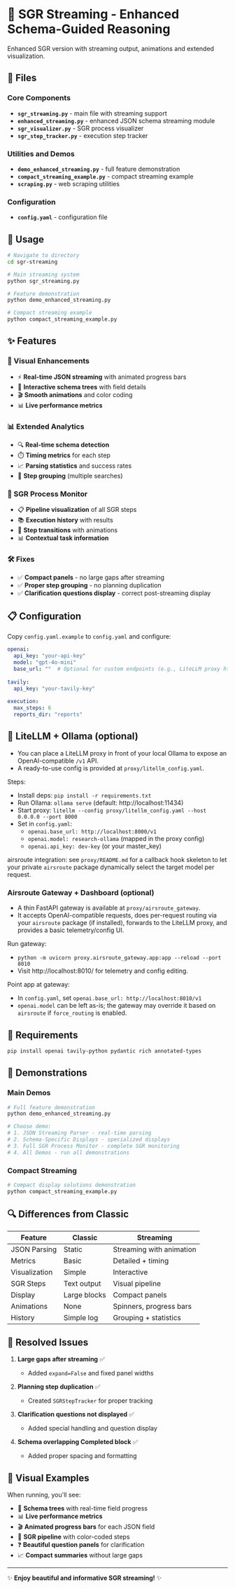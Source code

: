 # 🚀 SGR Streaming - Enhanced Schema-Guided Reasoning

Enhanced SGR version with streaming output, animations and extended visualization.

## 📁 Files

### Core Components
- **`sgr_streaming.py`** - main file with streaming support
- **`enhanced_streaming.py`** - enhanced JSON schema streaming module
- **`sgr_visualizer.py`** - SGR process visualizer
- **`sgr_step_tracker.py`** - execution step tracker

### Utilities and Demos
- **`demo_enhanced_streaming.py`** - full feature demonstration
- **`compact_streaming_example.py`** - compact streaming example
- **`scraping.py`** - web scraping utilities

### Configuration
- **`config.yaml`** - configuration file

## 🚀 Usage

```bash
# Navigate to directory
cd sgr-streaming

# Main streaming system
python sgr_streaming.py

# Feature demonstration
python demo_enhanced_streaming.py

# Compact streaming example
python compact_streaming_example.py
```

## ✨ Features

### 🎨 Visual Enhancements
- ⚡ **Real-time JSON streaming** with animated progress bars
- 🌳 **Interactive schema trees** with field details
- 🎬 **Smooth animations** and color coding
- 📊 **Live performance metrics**

### 📊 Extended Analytics
- 🔍 **Real-time schema detection**
- ⏱️ **Timing metrics** for each step
- 📈 **Parsing statistics** and success rates
- 🎯 **Step grouping** (multiple searches)

### 🔄 SGR Process Monitor
- 📋 **Pipeline visualization** of all SGR steps
- 📚 **Execution history** with results
- 🔄 **Step transitions** with animations
- 📊 **Contextual task information**

### 🛠️ Fixes
- ✅ **Compact panels** - no large gaps after streaming
- ✅ **Proper step grouping** - no planning duplication
- ✅ **Clarification questions display** - correct post-streaming display

## 📋 Configuration

Copy `config.yaml.example` to `config.yaml` and configure:

```yaml
openai:
  api_key: "your-api-key"
  model: "gpt-4o-mini"
  base_url: ""  # Optional for custom endpoints (e.g., LiteLLM proxy http://localhost:8000/v1)
  
tavily:
  api_key: "your-tavily-key"
  
execution:
  max_steps: 6
  reports_dir: "reports"
```

## 🧩 LiteLLM + Ollama (optional)

- You can place a LiteLLM proxy in front of your local Ollama to expose an OpenAI-compatible `/v1` API.
- A ready-to-use config is provided at `proxy/litellm_config.yaml`.

Steps:
- Install deps: `pip install -r requirements.txt`
- Run Ollama: `ollama serve` (default: http://localhost:11434)
- Start proxy: `litellm --config proxy/litellm_config.yaml --host 0.0.0.0 --port 8000`
- Set in `config.yaml`:
  - `openai.base_url: http://localhost:8000/v1`
  - `openai.model: research-ollama` (mapped in the proxy config)
  - `openai.api_key: dev-key` (or your master_key)

airsroute integration: see `proxy/README.md` for a callback hook skeleton to let your private `airsroute` package dynamically select the target model per request.

### Airsroute Gateway + Dashboard (optional)

- A thin FastAPI gateway is available at `proxy/airsroute_gateway`.
- It accepts OpenAI-compatible requests, does per-request routing via your `airsroute` package (if installed), forwards to the LiteLLM proxy, and provides a basic telemetry/config UI.

Run gateway:
- `python -m uvicorn proxy.airsroute_gateway.app:app --reload --port 8010`
- Visit http://localhost:8010/ for telemetry and config editing.

Point app at gateway:
- In `config.yaml`, set `openai.base_url: http://localhost:8010/v1`
- `openai.model` can be left as-is; the gateway may override it based on `airsroute` if `force_routing` is enabled.

## 🔧 Requirements

```bash
pip install openai tavily-python pydantic rich annotated-types
```

## 🎯 Demonstrations

### Main Demos
```bash
# Full feature demonstration
python demo_enhanced_streaming.py

# Choose demo:
# 1. JSON Streaming Parser - real-time parsing
# 2. Schema-Specific Displays - specialized displays
# 3. Full SGR Process Monitor - complete SGR monitoring
# 4. All Demos - run all demonstrations
```

### Compact Streaming
```bash
# Compact display solutions demonstration
python compact_streaming_example.py
```

## 🔍 Differences from Classic

| Feature | Classic | Streaming |
|---------|---------|-----------|
| JSON Parsing | Static | Streaming with animation |
| Metrics | Basic | Detailed + timing |
| Visualization | Simple | Interactive |
| SGR Steps | Text output | Visual pipeline |
| Display | Large blocks | Compact panels |
| Animations | None | Spinners, progress bars |
| History | Simple log | Grouping + statistics |

## 🐛 Resolved Issues

1. **Large gaps after streaming** ✅
   - Added `expand=False` and fixed panel widths
   
2. **Planning step duplication** ✅
   - Created `SGRStepTracker` for proper tracking
   
3. **Clarification questions not displayed** ✅
   - Added special handling and question display

4. **Schema overlapping Completed block** ✅
   - Added proper spacing and formatting

## 🎨 Visual Examples

When running, you'll see:
- 🌳 **Schema trees** with real-time field progress
- 📊 **Live performance metrics**
- 🎬 **Animated progress bars** for each JSON field
- 🔄 **SGR pipeline** with color-coded steps
- ❓ **Beautiful question panels** for clarification
- 📈 **Compact summaries** without large gaps

---

✨ **Enjoy beautiful and informative SGR streaming!** ✨
